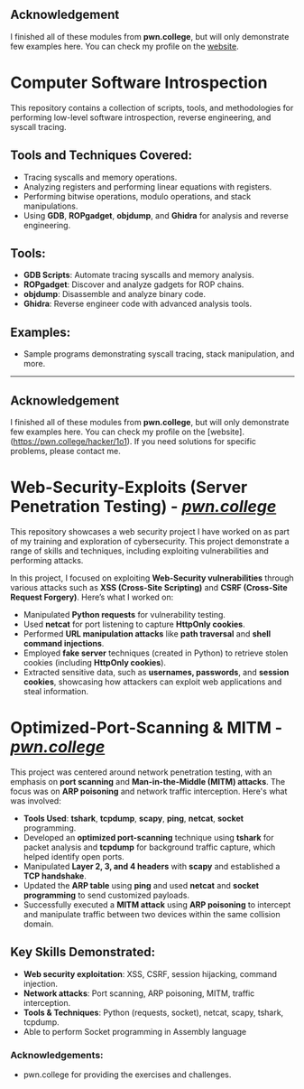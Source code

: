 ## Acknowledgement
I finished all of these modules from **pwn.college**, but will only demonstrate few examples here. You can check my profile on the [website](https://pwn.college/hacker/1o1).
# Computer Software Introspection

This repository contains a collection of scripts, tools, and methodologies for performing low-level software introspection, reverse engineering, and syscall tracing.

## Tools and Techniques Covered:
- Tracing syscalls and memory operations.
- Analyzing registers and performing linear equations with registers.
- Performing bitwise operations, modulo operations, and stack manipulations.
- Using **GDB**, **ROPgadget**, **objdump**, and **Ghidra** for analysis and reverse engineering.

## Tools:
- **GDB Scripts**: Automate tracing syscalls and memory analysis.
- **ROPgadget**: Discover and analyze gadgets for ROP chains.
- **objdump**: Disassemble and analyze binary code.
- **Ghidra**: Reverse engineer code with advanced analysis tools.

## Examples:
- Sample programs demonstrating syscall tracing, stack manipulation, and more.

---

## Acknowledgement
I finished all of these modules from **pwn.college**, but will only demonstrate few examples here. You can check my profile on the [website].(https://pwn.college/hacker/1o1). If you need solutions for specific problems, please contact me.
# Web-Security-Exploits (Server Penetration Testing) - *[pwn.college](https://pwn.college/cse365-f2024/web-security/)*

This repository showcases a web security project I have worked on as part of my training and exploration of cybersecurity. This project demonstrate a range of skills and techniques, including exploiting vulnerabilities and performing attacks.

In this project, I focused on exploiting **Web-Security vulnerabilities** through various attacks such as **XSS (Cross-Site Scripting)** and **CSRF (Cross-Site Request Forgery)**. Here’s what I worked on:
- Manipulated **Python requests** for vulnerability testing.
- Used **netcat** for port listening to capture **HttpOnly cookies**.
- Performed **URL manipulation attacks** like **path traversal** and **shell command injections**.
- Employed **fake server** techniques (created in Python) to retrieve stolen cookies (including **HttpOnly cookies**).
- Extracted sensitive data, such as **usernames, passwords**, and **session cookies**, showcasing how attackers can exploit web applications and steal information.

# Optimized-Port-Scanning & MITM - *[pwn.college](https://pwn.college/cse365-f2024/intercepting-communication/)*
This project was centered around network penetration testing, with an emphasis on **port scanning** and **Man-in-the-Middle (MITM) attacks**. The focus was on **ARP poisoning** and network traffic interception. Here's what was involved:
- **Tools Used**: **tshark**, **tcpdump**, **scapy**, **ping**, **netcat**, **socket** programming.
- Developed an **optimized port-scanning** technique using **tshark** for packet analysis and **tcpdump** for background traffic capture, which helped identify open ports.
- Manipulated **Layer 2, 3, and 4 headers** with **scapy** and established a **TCP handshake**.
- Updated the **ARP table** using **ping** and used **netcat** and **socket programming** to send customized payloads.
- Successfully executed a **MITM attack** using **ARP poisoning** to intercept and manipulate traffic between two devices within the same collision domain.

## Key Skills Demonstrated:

- **Web security exploitation**: XSS, CSRF, session hijacking, command injection.
- **Network attacks**: Port scanning, ARP poisoning, MITM, traffic interception.
- **Tools & Techniques**: Python (requests, socket), netcat, scapy, tshark, tcpdump.
- Able to perform Socket programming in Assembly language

### Acknowledgements:
- pwn.college for providing the exercises and challenges.
